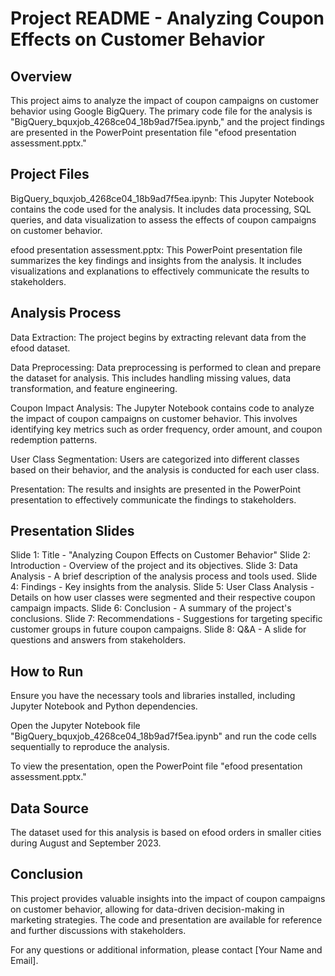 # Project README - Analyzing Coupon Effects on Customer Behavior
## Overview
This project aims to analyze the impact of coupon campaigns on customer behavior using Google BigQuery. The primary code file for the analysis is "BigQuery_bquxjob_4268ce04_18b9ad7f5ea.ipynb," and the project findings are presented in the PowerPoint presentation file "efood presentation assessment.pptx."

## Project Files
BigQuery_bquxjob_4268ce04_18b9ad7f5ea.ipynb: This Jupyter Notebook contains the code used for the analysis. It includes data processing, SQL queries, and data visualization to assess the effects of coupon campaigns on customer behavior.

efood presentation assessment.pptx: This PowerPoint presentation file summarizes the key findings and insights from the analysis. It includes visualizations and explanations to effectively communicate the results to stakeholders.

## Analysis Process
Data Extraction: The project begins by extracting relevant data from the efood dataset.

Data Preprocessing: Data preprocessing is performed to clean and prepare the dataset for analysis. This includes handling missing values, data transformation, and feature engineering.

Coupon Impact Analysis: The Jupyter Notebook contains code to analyze the impact of coupon campaigns on customer behavior. This involves identifying key metrics such as order frequency, order amount, and coupon redemption patterns.

User Class Segmentation: Users are categorized into different classes based on their behavior, and the analysis is conducted for each user class.

Presentation: The results and insights are presented in the PowerPoint presentation to effectively communicate the findings to stakeholders.

## Presentation Slides
Slide 1: Title - "Analyzing Coupon Effects on Customer Behavior"
Slide 2: Introduction - Overview of the project and its objectives.
Slide 3: Data Analysis - A brief description of the analysis process and tools used.
Slide 4: Findings - Key insights from the analysis.
Slide 5: User Class Analysis - Details on how user classes were segmented and their respective coupon campaign impacts.
Slide 6: Conclusion - A summary of the project's conclusions.
Slide 7: Recommendations - Suggestions for targeting specific customer groups in future coupon campaigns.
Slide 8: Q&A - A slide for questions and answers from stakeholders.
## How to Run
Ensure you have the necessary tools and libraries installed, including Jupyter Notebook and Python dependencies.

Open the Jupyter Notebook file "BigQuery_bquxjob_4268ce04_18b9ad7f5ea.ipynb" and run the code cells sequentially to reproduce the analysis.

To view the presentation, open the PowerPoint file "efood presentation assessment.pptx."

## Data Source
The dataset used for this analysis is based on efood orders in smaller cities during August and September 2023.

## Conclusion
This project provides valuable insights into the impact of coupon campaigns on customer behavior, allowing for data-driven decision-making in marketing strategies. The code and presentation are available for reference and further discussions with stakeholders.

For any questions or additional information, please contact [Your Name and Email].

